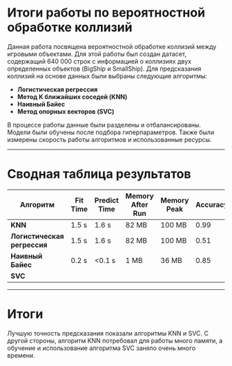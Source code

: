 # Итоги работы по вероятностной обработке коллизий

Данная работа посвящена вероятностной обработке коллизий между игровыми объектами. Для этой работы был создан датасет, содержащий 640 000 строк с информацией о коллизиях двух определенных объектов (BigShip и SmallShip). Для предсказания коллизий на основе данных были выбраны следующие алгоритмы:  
- **Логистическая регрессия**  
- **Метод K ближайших соседей (KNN)**  
- **Наивный Байес**  
- **Метод опорных векторов (SVC)**  

В процессе работы данные были разделены и отбалансированы. Модели были обучены после подбора гиперпараметров. Также были измерены скорость работы алгоритмов и использованные ресурсы.

---
# Сводная таблица результатов

| Алгоритм                | Fit Time | Predict Time | Memory After Run | Memory Peak | Accuracy | F1 Score (0) | F1 Score (1) |
|-------------------------|----------|--------------|------------------|-------------|----------|--------------|--------------|
| **KNN**                 | 1.5 s    | 1.6 s        | 82 MB            | 100 MB      | 0.99     | 1.00         | 0.90         |
| **Логистическая регрессия** | 1.5 s    | 1.6 s        | 82 MB            | 100 MB      | 0.51     | 0.66         | 0.09         |
| **Наивный Байес**       | 0.2 s    | <0.1 s       | 1 MB             | 36 MB       | 0.85     | 0.91         | 0.35         |
| **SVC**                 |          |              |                  |             |          |              |              |

---
# Итоги

Лучшую точность предсказания показали алгоритмы KNN и SVC. С другой стороны, алгоритм KNN потребовал для работы много памяти, а обучение и использование алгоритма SVC заняло очень много времени.